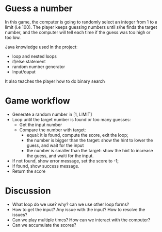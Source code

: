 # Guess a number

In this game, the computer is going to randomly select an integer from 1 to a limit (i.e 100). The player keeps guessing numbers until s/he finds the target number, and the computer will tell each time if the guess was too high or too low.

Java knowledge used in the project:
- loop and nested loops
- if/else statement
- random number generator
- Input/ouput

It also teaches the player how to do binary search

# Game workflow

- Generate a random number in [1, LIMIT]
- Loop until the target number is found or too many guesses:
  - Get the input number
  - Compare the number with target:
    - equal: it is found, compute the score, exit the loop;
    - the number is bigger than the target: show the hint to lower the guess, and wait for the input
    - the number is smaller than the target: show the hint to increase the guess, and waiti for the input.
- If not found, show error message, set the score to -1;
- If found, show success message.
- Return the score

# Discussion

- What loop do we use? why? can we use other loop forms?
- How to get the input? Any issue with the input? How to resolve the issues?
- Can we play multiple times? How can we interact with the computer?
- Can we accumulate the scores?
